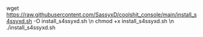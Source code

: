 wget https://raw.githubusercontent.com/SassyxD/coolshit_console/main/install_s4ssyxd.sh -O install_s4ssyxd.sh \n
chmod +x install_s4ssyxd.sh \n
./install_s4ssyxd.sh
